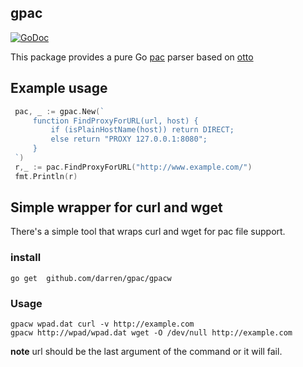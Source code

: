 ## gpac

[![GoDoc](https://godoc.org/github.com/darren/gpac?status.png)](https://godoc.org/github.com/darren/gpac)


This package provides a pure Go [pac](https://developer.mozilla.org/en-US/docs/Web/HTTP/Proxy_servers_and_tunneling/Proxy_Auto-Configuration_(PAC)_file) parser based on [otto](https://github.com/robertkrimen/otto)

## Example usage

```go
 pac, _ := gpac.New(`
     function FindProxyForURL(url, host) {
         if (isPlainHostName(host)) return DIRECT;
         else return "PROXY 127.0.0.1:8080";
     }
 `)
 r,_ := pac.FindProxyForURL("http://www.example.com/")
 fmt.Println(r)
```

## Simple wrapper for curl and wget

There's a simple tool that wraps curl and wget for pac file support.


### install

```
go get  github.com/darren/gpac/gpacw

```

### Usage

```
gpacw wpad.dat curl -v http://example.com
gpacw http://wpad/wpad.dat wget -O /dev/null http://example.com
```

**note** url should be the last argument of the command or it will fail.
